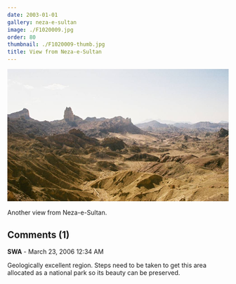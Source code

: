 ```yaml
---
date: 2003-01-01
gallery: neza-e-sultan
image: ./F1020009.jpg
order: 80
thumbnail: ./F1020009-thumb.jpg
title: View from Neza-e-Sultan
---
```


![View from Neza-e-Sultan](./F1020009.jpg)

Another view from Neza-e-Sultan.

<div id="comments">

## Comments (1)

<div id="comment">

**SWA** - March 23, 2006 12:34 AM

Geologically excellent region. Steps need to be taken to get this area allocated as a national park so its beauty can be preserved.

</div>

</div>